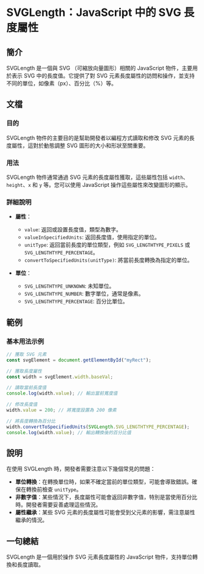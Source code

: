 <!--
Meta Description: # SVGLength：JavaScript 中的 SVG 長度屬性 ## 簡介 SVGLength 是一個與 SVG （可縮放向量圖形）相關的 JavaScript 物件，主要用於表示 SVG 中的長度值。它提供了對 SVG 元素長度屬性的訪問和操作，並支持不同的單位，如像素（px）、百分比（%）...
Meta Keywords: svg, svglength, width, javascript, value
-->

# SVGLength：JavaScript 中的 SVG 長度屬性

## 簡介
SVGLength 是一個與 SVG （可縮放向量圖形）相關的 JavaScript 物件，主要用於表示 SVG 中的長度值。它提供了對 SVG 元素長度屬性的訪問和操作，並支持不同的單位，如像素（px）、百分比（%）等。

## 文檔
### 目的
SVGLength 物件的主要目的是幫助開發者以編程方式讀取和修改 SVG 元素的長度屬性，這對於動態調整 SVG 圖形的大小和形狀至關重要。

### 用法
SVGLength 物件通常通過 SVG 元素的長度屬性獲取，這些屬性包括 `width`、`height`、`x` 和 `y` 等。您可以使用 JavaScript 操作這些屬性來改變圖形的顯示。

### 詳細說明
- **屬性**：
  - `value`: 返回或設置長度值，類型為數字。
  - `valueInSpecifiedUnits`: 返回長度值，使用指定的單位。
  - `unitType`: 返回當前長度的單位類型，例如 `SVG_LENGTHTYPE_PIXELS` 或 `SVG_LENGTHTYPE_PERCENTAGE`。
  - `convertToSpecifiedUnits(unitType)`: 將當前長度轉換為指定的單位。

- **單位**：
  - `SVG_LENGTHTYPE_UNKNOWN`: 未知單位。
  - `SVG_LENGTHTYPE_NUMBER`: 數字單位，通常是像素。
  - `SVG_LENGTHTYPE_PERCENTAGE`: 百分比單位。

## 範例
### 基本用法示例
```javascript
// 獲取 SVG 元素
const svgElement = document.getElementById("myRect");

// 獲取長度屬性
const width = svgElement.width.baseVal;

// 讀取當前長度值
console.log(width.value); // 輸出當前寬度值

// 修改長度值
width.value = 200; // 將寬度設置為 200 像素

// 將長度轉換為百分比
width.convertToSpecifiedUnits(SVGLength.SVG_LENGTHTYPE_PERCENTAGE);
console.log(width.value); // 輸出轉換後的百分比值
```

## 說明
在使用 SVGLength 時，開發者需要注意以下幾個常見的問題：
- **單位轉換**：在轉換單位時，如果不確定當前的單位類型，可能會導致錯誤。確保在轉換前檢查 `unitType`。
- **非數字值**：某些情況下，長度屬性可能會返回非數字值，特別是當使用百分比時。開發者需要妥善處理這些情況。
- **屬性繼承**：某些 SVG 元素的長度屬性可能會受到父元素的影響，需注意屬性繼承的情況。

## 一句總結
SVGLength 是一個用於操作 SVG 元素長度屬性的 JavaScript 物件，支持單位轉換和長度讀取。